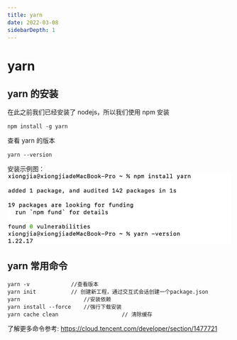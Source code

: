 ```yaml
---
title: yarn
date: 2022-03-08
sidebarDepth: 1
---
```


# yarn

## yarn 的安装

在此之前我们已经安装了 nodejs，所以我们使用 npm 安装

```
npm install -g yarn
```

查看 yarn 的版本

```
yarn --version
```

安装示例图：
![yarn install](../.vuepress/public/img/devEnvironment/yarnImg/yarn.png)

## yarn 常用命令

```
yarn -v             //查看版本
yarn init           // 创建新工程，通过交互式会话创建一个package.json
yarn                    //安装依赖
yarn install --force    //强行下载安装
yarn cache clean                    // 清除缓存
```

了解更多命令参考: <https://cloud.tencent.com/developer/section/1477721>

